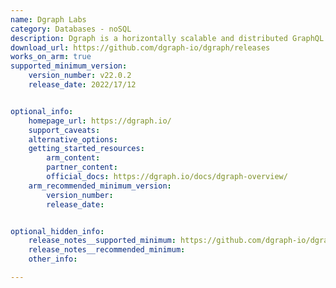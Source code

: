 ```yaml
---
name: Dgraph Labs 
category: Databases - noSQL
description: Dgraph is a horizontally scalable and distributed GraphQL database, which has a graph backend, and provides ACID transactions, linearizable reads, and consistent replication. 
download_url: https://github.com/dgraph-io/dgraph/releases
works_on_arm: true
supported_minimum_version:
    version_number: v22.0.2
    release_date: 2022/17/12


optional_info:
    homepage_url: https://dgraph.io/
    support_caveats:
    alternative_options:
    getting_started_resources:
        arm_content: 
        partner_content: 
        official_docs: https://dgraph.io/docs/dgraph-overview/
    arm_recommended_minimum_version:
        version_number:
        release_date: 


optional_hidden_info:
    release_notes__supported_minimum: https://github.com/dgraph-io/dgraph/releases/tag/v22.0.2
    release_notes__recommended_minimum:
    other_info: 

---
```

